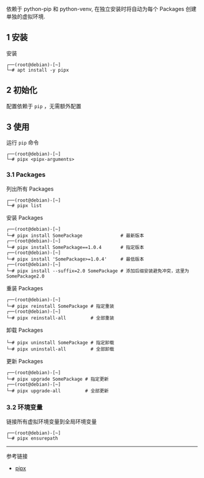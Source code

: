 依赖于 python-pip 和 python-venv, 在独立安装时将自动为每个 Packages 创建单独的虚拟环境.

## 1 安装

安装

```
┌──(root@debian)-[~]
└─# apt install -y pipx
```

## 2 初始化

配置依赖于 `pip` ，无需额外配置

## 3 使用

运行 `pip` 命令

```
┌──(root@debian)-[~]
└─# pipx <pipx-arguments>
```

### 3.1 Packages

列出所有 Packages

```
┌──(root@debian)-[~]
└─# pipx list
```

安装 Packages

```
┌──(root@debian)-[~]
└─# pipx install SomePackage              # 最新版本
┌──(root@debian)-[~]
└─# pipx install SomePackage==1.0.4       # 指定版本
┌──(root@debian)-[~]
└─# pipx install 'SomePackage>=1.0.4'     # 最低版本
┌──(root@debian)-[~]
└─# pipx install --suffix=2.0 SomePackage # 添加后缀安装避免冲突，这里为 SomePackage2.0
```

重装 Packages

```
┌──(root@debian)-[~]
└─# pipx reinstall SomePackage # 指定重装
┌──(root@debian)-[~]
└─# pipx reinstall-all         # 全部重装
```

卸载 Packages

```
└─# pipx uninstall SomePackage # 指定卸载
└─# pipx uninstall-all         # 全部卸载
```

更新 Packages

```
┌──(root@debian)-[~]
└─# pipx upgrade SomePackage # 指定更新
┌──(root@debian)-[~]
└─# pipx upgrade-all         # 全部更新
```

### 3.2 环境变量

链接所有虚拟环境变量到全局环境变量

```
┌──(root@debian)-[~]
└─# pipx ensurepath
```

---

参考链接

- [pipx](https://pipx.pypa.io/stable/)

